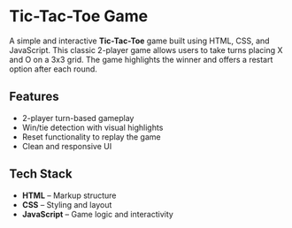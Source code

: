 #  Tic-Tac-Toe Game

A simple and interactive **Tic-Tac-Toe** game built using HTML, CSS, and JavaScript. This classic 2-player game allows users to take turns placing X and O on a 3x3 grid. The game highlights the winner and offers a restart option after each round.

##  Features
- 2-player turn-based gameplay  
- Win/tie detection with visual highlights  
- Reset functionality to replay the game  
- Clean and responsive UI

##  Tech Stack
- **HTML** – Markup structure  
- **CSS** – Styling and layout  
- **JavaScript** – Game logic and interactivity

